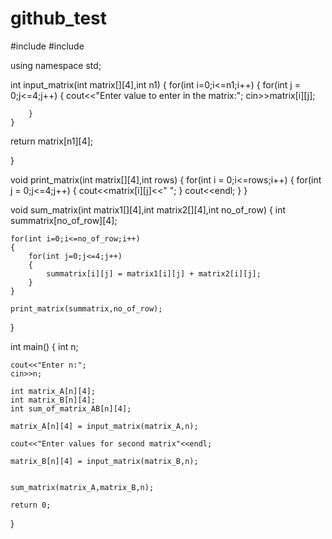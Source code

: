 # github_test
#include<iostream>
#include<cmath>

using namespace std;

int input_matrix(int matrix[][4],int n1)
{
	for(int i=0;i<=n1;i++)
	{
    	for(int j = 0;j<=4;j++)
    	{
         	cout<<"Enter value to enter in the matrix:";
         	cin>>matrix[i][j];

    	}
	}

   return matrix[n1][4];

}


void print_matrix(int matrix[][4],int rows)
{
	for(int i = 0;i<=rows;i++)
	{
    	for(int j = 0;j<=4;j++)
    	{
        	cout<<matrix[i][j]<<" ";
    	}
    	cout<<endl;
	}
}



void sum_matrix(int matrix1[][4],int matrix2[][4],int no_of_row)
{
	int summatrix[no_of_row][4];

	for(int i=0;i<=no_of_row;i++)
	{
    	for(int j=0;j<=4;j++)
    	{
        	summatrix[i][j] = matrix1[i][j] + matrix2[i][j];
    	}
	}

  	print_matrix(summatrix,no_of_row);
}






int main()
{
	int n;

	cout<<"Enter n:";
	cin>>n;

	int matrix_A[n][4];
	int matrix_B[n][4];
	int sum_of_matrix_AB[n][4];

	matrix_A[n][4] = input_matrix(matrix_A,n);

	cout<<"Enter values for second matrix"<<endl;

	matrix_B[n][4] = input_matrix(matrix_B,n);


	sum_matrix(matrix_A,matrix_B,n);

	return 0;
}
